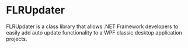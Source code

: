 # FLRUpdater

FLRUpdater is a class library that allows .NET Framework developers to easily add auto update functionality to a WPF classic desktop application projects.
